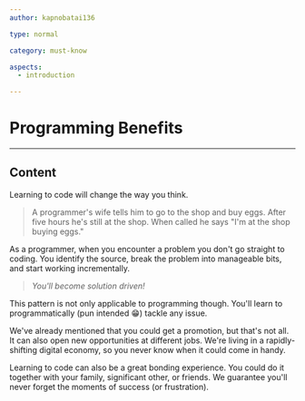 ```yaml
---
author: kapnobatai136

type: normal

category: must-know

aspects:
  - introduction

---
```


# Programming Benefits

---
## Content

Learning to code will change the way you think. 

> A programmer's wife tells him to go to the shop and buy eggs. After five hours he's still at the shop. When called he says "I'm at the shop buying eggs."

As a programmer, when you encounter a problem you don't go straight to coding. You identify the source, break the problem into manageable bits, and start working incrementally.

> *You'll become solution driven!*

This pattern is not only applicable to programming though. You'll learn to programmatically (pun intended 😁) tackle any issue.

We've already mentioned that you could get a promotion, but that's not all. It can also open new opportunities at different jobs. We're living in a rapidly-shifting digital economy, so you never know when it could come in handy.

Learning to code can also be a great bonding experience. You could do it together with your family, significant other, or friends. We guarantee you'll never forget the moments of success (or frustration).
